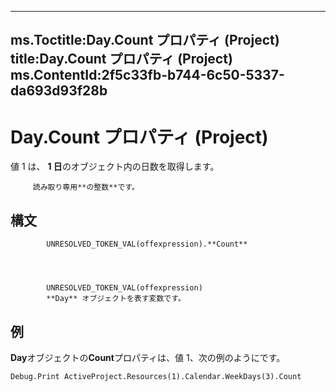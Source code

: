 

---
ms.Toctitle:Day.Count プロパティ (Project)
title:Day.Count プロパティ (Project)
ms.ContentId:2f5c33fb-b744-6c50-5337-da693d93f28b
---
# Day.Count プロパティ (Project)




値 1 は、 **1 日**のオブジェクト内の日数を取得します。

		 読み取り専用**の整数**です。

## 構文

            UNRESOLVED_TOKEN_VAL(offexpression).**Count**




            UNRESOLVED_TOKEN_VAL(offexpression)
            **Day** オブジェクトを表す変数です。



## 例
**Day**オブジェクトの**Count**プロパティは、値 1、次の例のようにです。

```vba
Debug.Print ActiveProject.Resources(1).Calendar.WeekDays(3).Count
```





